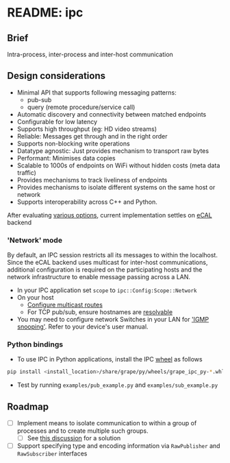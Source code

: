 # README: ipc

## Brief

Intra-process, inter-process and inter-host communication

## Design considerations

- Minimal API that supports following messaging patterns:
  - pub-sub
  - query (remote procedure/service call)
- Automatic discovery and connectivity between matched endpoints
- Configurable for low latency
- Supports high throughput (eg: HD video streams)
- Reliable: Messages get through and in the right order
- Supports non-blocking write operations
- Datatype agnostic: Just provides mechanism to transport raw bytes
- Performant: Minimises data copies
- Scalable to 1000s of endpoints on WiFi without hidden costs (meta data traffic)
- Provides mechanisms to track liveliness of endpoints
- Provides mechanisms to isolate different systems on the same host or network
- Supports interoperability across C++ and Python.

After evaluating [various options](./docs/ipc_options.md), current implementation settles on [eCAL](https://github.com/eclipse-ecal/ecal) backend

### 'Network' mode

By default, an IPC session restricts all its messages to within the localhost. Since the eCAL 
backend uses multicast for inter-host communications, additional configuration is required on the 
participating hosts and the network infrastructure to enable message passing across a LAN.

- In your IPC application set `scope` to `ipc::Config:Scope::Network`
- On your host
  - [Configure multicast routes](https://eclipse-ecal.github.io/ecal/latest/getting_started/network.html)  
  - For TCP pub/sub, ensure hostnames are [resolvable](https://eclipse-ecal.github.io/ecal/latest/getting_started/services.html#hostname-resolution)
- You may need to configure network Switches in your LAN for ['IGMP snooping'](https://en.wikipedia.org/wiki/IGMP_snooping). Refer to your device's user manual.

### Python bindings

* To use IPC in Python applications, install the IPC [wheel](https://pythonwheels.com/) as follows
```bash
pip install <install_location>/share/grape/py/wheels/grape_ipc_py-*.whl
``` 
* Test by running `examples/pub_example.py` and `examples/sub_example.py`

## Roadmap

- [ ] Implement means to isolate communication to within a group of processes and to create multiple such groups.
  - [ ] See [this discussion](https://github.com/eclipse-ecal/ecal/discussions/2093) for a solution
- [ ] Support specifying type and encoding information via `RawPublisher` and `RawSubscriber` interfaces